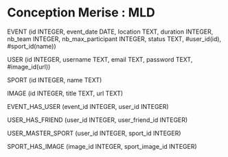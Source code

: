 # Conception Merise : MLD

EVENT (id INTEGER, event_date DATE, location TEXT, duration INTEGER, nb_team INTEGER, nb_max_participant INTEGER, status TEXT, #user_id(id), #sport_id(name))

USER (id INTEGER, username TEXT, email TEXT, password TEXT, #image_id(url))

SPORT (id INTEGER, name TEXT)

IMAGE (id INTEGER, title TEXT, url TEXT)

<!-- Convertion : JOUER, 1N EVENT, 0N USER -->
EVENT_HAS_USER (event_id INTEGER, user_id INTEGER)

<!-- Convertion : AJOUTER_EN_AMI, 0N USER, 0N USER -->
USER_HAS_FRIEND (user_id INTEGER, user_friend_id INTEGER)

<!-- Convertion : MAITRISER, 0N SPORT, 0N USER -->
USER_MASTER_SPORT (user_id INTEGER, sport_id INTEGER)

<!-- Convertion : DETENIR, 0N IMAGE, 1N SPORT -->
SPORT_HAS_IMAGE (image_id INTEGER, sport_image_id INTEGER)
